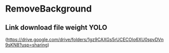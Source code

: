 # RemoveBackground
## Link download file weight YOLO 
(https://drive.google.com/drive/folders/1gz9CAXGs5rUCECOlo6XU0spvDVn9sKN8?usp=sharing)
